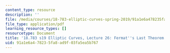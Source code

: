 ```yaml
---
content_type: resource
description: ''
file: /media/courses/18-783-elliptic-curves-spring-2019/91a1e6a478235fa8ad9f03fa5ea5b767_MIT18_783S19_lec26.pdf
file_type: application/pdf
learning_resource_types: []
resourcetype: Document
title: '18.783 s19 Elliptic Curves, Lecture 26: Fermat''s Last Theorem'
uid: 91a1e6a4-7823-5fa8-ad9f-03fa5ea5b767
---
```

